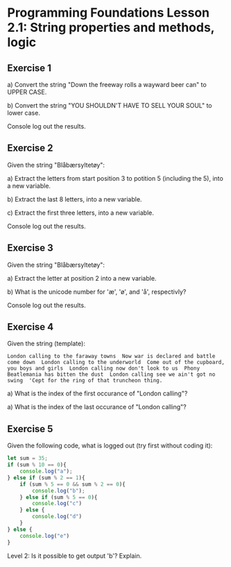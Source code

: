 # Programming Foundations Lesson 2.1: String properties and methods, logic

## Exercise 1
a) Convert the string "Down the freeway rolls a wayward beer can" to UPPER CASE.

b) Convert the string "YOU SHOULDN'T HAVE TO SELL YOUR SOUL" to lower case.

Console log out the results.

## Exercise 2

Given the string "Blåbærsyltetøy": 

a) Extract the letters from start position 3 to potition 5 (including the 5), into a new variable.

b) Extract the last 8 letters, into a new variable.

c) Extract the first three letters, into a new variable.

Console log out the results.

## Exercise 3

Given the string "Blåbærsyltetøy": 

a) Extract the letter at position 2 into a new variable.

b) What is the unicode number for 'æ', 'ø', and 'å', respectivly?

Console log out the results.

## Exercise 4

Given the string (template): 

`London calling to the faraway towns 
Now war is declared and battle come down 
London calling to the underworld 
Come out of the cupboard, you boys and girls 
London calling now don't look to us 
Phony Beatlemania has bitten the dust 
London calling see we ain't got no swing 
'Cept for the ring of that truncheon thing.`

a) What is the index of the first occurance of "London calling"?

a) What is the index of the last occurance of "London calling"?

## Exercise 5

Given the following code, what is logged out (try first without coding it):

```js
let sum = 35;
if (sum % 10 == 0){
    console.log("a");
} else if (sum % 2 == 1){
    if (sum % 5 == 0 && sum % 2 == 0){
        console.log("b");
    } else if (sum % 5 == 0){
        console.log("c")
    } else {
        console.log("d")
    }
} else {
    console.log("e")
}
```

Level 2: Is it possible to get output 'b'? Explain.

<!-- This exercise is taken from https://exlskills.com/learn-en/courses/javascript-fundamentals-basics_javascript/conditional-statements-zgrXFcSqdfIF/the-if-statements-YcHrGQKxvTOI/nested-if-statements-nSAoxbDFvMOq -->

